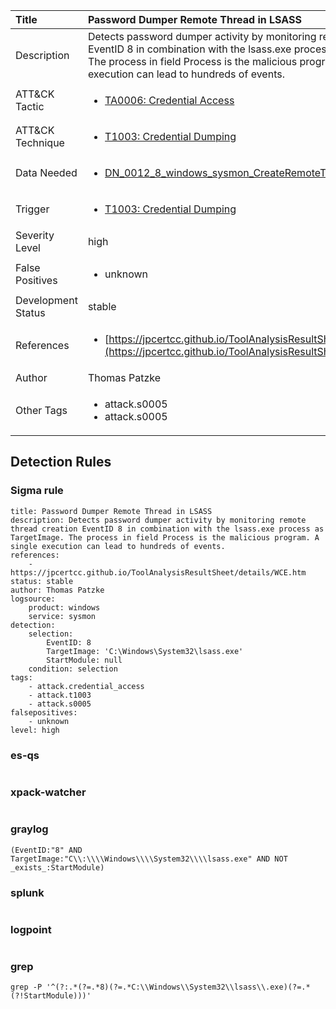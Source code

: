 | Title                | Password Dumper Remote Thread in LSASS                                                                                                                                                 |
|:---------------------|:------------------------------------------------------------------------------------------------------------------------------------------------------------|
| Description          | Detects password dumper activity by monitoring remote thread creation EventID 8 in combination with the lsass.exe process as TargetImage. The process in field Process is the malicious program. A single execution can lead to hundreds of events.                                                                                                                                           |
| ATT&amp;CK Tactic    | <ul><li>[TA0006: Credential Access](https://attack.mitre.org/tactics/TA0006)</li></ul>  |
| ATT&amp;CK Technique | <ul><li>[T1003: Credential Dumping](https://attack.mitre.org/techniques/T1003)</li></ul>                             |
| Data Needed          | <ul><li>[DN_0012_8_windows_sysmon_CreateRemoteThread](../Data_Needed/DN_0012_8_windows_sysmon_CreateRemoteThread.md)</li></ul>                                                         |
| Trigger              | <ul><li>[T1003: Credential Dumping](../Triggers/T1003.md)</li></ul>  |
| Severity Level       | high                                                                                                                                                 |
| False Positives      | <ul><li>unknown</li></ul>                                                                  |
| Development Status   | stable                                                                                                                                                |
| References           | <ul><li>[https://jpcertcc.github.io/ToolAnalysisResultSheet/details/WCE.htm](https://jpcertcc.github.io/ToolAnalysisResultSheet/details/WCE.htm)</li></ul>                                                          |
| Author               | Thomas Patzke                                                                                                                                                |
| Other Tags           | <ul><li>attack.s0005</li><li>attack.s0005</li></ul> | 

## Detection Rules

### Sigma rule

```
title: Password Dumper Remote Thread in LSASS 
description: Detects password dumper activity by monitoring remote thread creation EventID 8 in combination with the lsass.exe process as TargetImage. The process in field Process is the malicious program. A single execution can lead to hundreds of events.
references:
    - https://jpcertcc.github.io/ToolAnalysisResultSheet/details/WCE.htm
status: stable
author: Thomas Patzke
logsource:
    product: windows
    service: sysmon
detection:
    selection:
        EventID: 8
        TargetImage: 'C:\Windows\System32\lsass.exe'
        StartModule: null
    condition: selection
tags:
    - attack.credential_access
    - attack.t1003
    - attack.s0005
falsepositives:
    - unknown
level: high

```





### es-qs
    
```

```


### xpack-watcher
    
```

```


### graylog
    
```
(EventID:"8" AND TargetImage:"C\\:\\\\Windows\\\\System32\\\\lsass.exe" AND NOT _exists_:StartModule)
```


### splunk
    
```

```


### logpoint
    
```

```


### grep
    
```
grep -P '^(?:.*(?=.*8)(?=.*C:\\Windows\\System32\\lsass\\.exe)(?=.*(?!StartModule)))'
```



